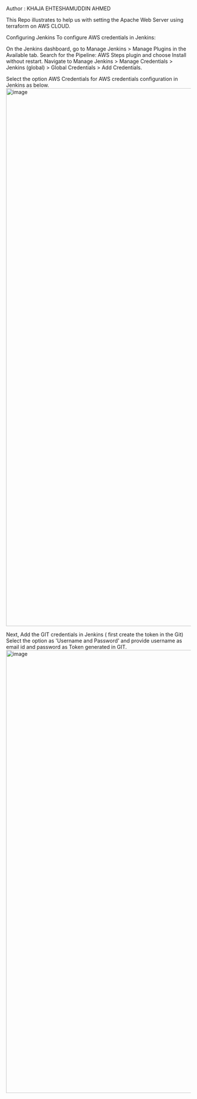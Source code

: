 
Author : KHAJA EHTESHAMUDDIN AHMED

This Repo illustrates to help us with setting the Apache Web Server using terraform on AWS CLOUD.



Configuring Jenkins
To configure AWS credentials in Jenkins:

On the Jenkins dashboard, go to Manage Jenkins > Manage Plugins in the Available tab. Search for the Pipeline: AWS Steps plugin and choose Install without restart.
Navigate to Manage Jenkins > Manage Credentials > Jenkins (global) > Global Credentials > Add Credentials.

Select the option AWS Credentials for AWS credentials configuration in Jenkins as below.
<img width="1467" alt="image" src="https://github.com/ehteshamkhaja/ec2-instance-creation-using-terraform/assets/27899831/a8779b05-5c59-432c-aec3-e03422bb4d73">


Next, Add the GIT credentials in Jenkins ( first create the token in the Git)
Select the option as 'Username and Password' and provide username as email id and password as Token generated in GIT.
<img width="1208" alt="image" src="https://github.com/ehteshamkhaja/ec2-instance-creation-using-terraform/assets/27899831/a5a2a562-da21-47fb-998b-962d1d6b3159">

